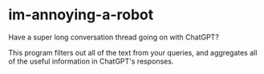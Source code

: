 # im-annoying-a-robot

Have a super long conversation thread going on with ChatGPT?

This program filters out all of the text from your queries, and aggregates all of the useful information in ChatGPT's responses.
